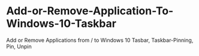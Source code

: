 # Add-or-Remove-Application-To-Windows-10-Taskbar
Add or Remove Applications from / to Windows 10 Tasbar, Taskbar-Pinning, Pin, Unpin


